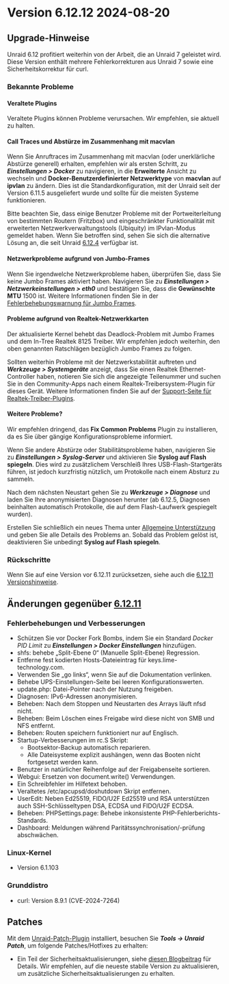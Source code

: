 # Version 6.12.12 2024-08-20

## Upgrade-Hinweise

Unraid 6.12 profitiert weiterhin von der Arbeit, die an Unraid 7 geleistet wird. Diese Version enthält mehrere Fehlerkorrekturen
aus Unraid 7 sowie eine Sicherheitskorrektur für curl.

### Bekannte Probleme

#### Veraltete Plugins

Veraltete Plugins können Probleme verursachen. Wir empfehlen, sie aktuell zu halten.

#### Call Traces und Abstürze im Zusammenhang mit macvlan

Wenn Sie Anruftraces im Zusammenhang mit macvlan (oder unerklärliche Abstürze generell) erhalten, empfehlen wir als ersten Schritt, zu ***Einstellungen > Docker*** zu navigieren, in die **Erweiterte** Ansicht zu wechseln und **Docker-Benutzerdefinierter Netzwerktype** von **macvlan** auf **ipvlan** zu ändern. Dies ist die Standardkonfiguration, mit der Unraid seit der Version 6.11.5 ausgeliefert wurde und sollte für die meisten Systeme funktionieren.

Bitte beachten Sie, dass einige Benutzer Probleme mit der Portweiterleitung von bestimmten Routern (Fritzbox) und eingeschränkter Funktionalität mit erweiterten Netzwerkverwaltungstools (Ubiquity) im IPvlan-Modus gemeldet haben. Wenn Sie betroffen sind, sehen Sie sich die alternative Lösung an, die seit Unraid [6.12.4](6.12.4.md#fix-for-macvlan-call-traces) verfügbar ist.

#### Netzwerkprobleme aufgrund von Jumbo-Frames

Wenn Sie irgendwelche Netzwerkprobleme haben, überprüfen Sie, dass Sie keine Jumbo Frames aktiviert haben. Navigieren Sie zu ***Einstellungen > Netzwerkeinstellungen > eth0*** und bestätigen Sie, dass die **Gewünschte MTU** 1500 ist. Weitere Informationen finden Sie in der [Fehlerbehebungswarnung für Jumbo Frames](https://forums.unraid.net/topic/120220-fix-common-problems-more-information/page/2/#comment-1167702).

#### Probleme aufgrund von Realtek-Netzwerkkarten

Der aktualisierte Kernel behebt das Deadlock-Problem mit Jumbo Frames und dem In-Tree Realtek 8125 Treiber. Wir empfehlen jedoch weiterhin, den oben genannten Ratschlägen bezüglich Jumbo Frames zu folgen.

Sollten weiterhin Probleme mit der Netzwerkstabilität auftreten und ***Werkzeuge > Systemgeräte*** anzeigt, dass Sie einen Realtek Ethernet-Controller haben, notieren Sie sich die angezeigte Teilenummer und suchen Sie in den Community-Apps nach einem Realtek-Treibersystem-Plugin für dieses Gerät. Weitere Informationen finden Sie auf der [Support-Seite für Realtek-Treiber-Plugins](https://forums.unraid.net/topic/141349-plugin-realtek-r8125-r8168-and-r81526-drivers/).

#### Weitere Probleme?

Wir empfehlen dringend, das **Fix Common Problems** Plugin zu installieren, da es Sie über gängige Konfigurationsprobleme informiert.

Wenn Sie andere Abstürze oder Stabilitätsprobleme haben, navigieren Sie zu ***Einstellungen > Syslog-Server*** und aktivieren Sie **Syslog auf Flash spiegeln**. Dies wird zu zusätzlichem Verschleiß Ihres USB-Flash-Startgeräts führen, ist jedoch kurzfristig nützlich, um Protokolle nach einem Absturz zu sammeln.

Nach dem nächsten Neustart gehen Sie zu ***Werkzeuge > Diagnose*** und laden Sie Ihre anonymisierten Diagnosen herunter (ab 6.12.5,
Diagnosen beinhalten automatisch Protokolle, die auf dem Flash-Laufwerk gespiegelt wurden).

Erstellen Sie schließlich ein neues Thema unter [Allgemeine Unterstützung](https://forums.unraid.net/forum/55-general-support/) und geben Sie alle Details des Problems an. Sobald das Problem gelöst ist, deaktivieren Sie unbedingt **Syslog auf Flash spiegeln**.

### Rückschritte

Wenn Sie auf eine Version vor 6.12.11 zurücksetzen, siehe auch die [6.12.11 Versionshinweise](6.12.11.md#rolling-back).

## Änderungen gegenüber [6.12.11](6.12.11.md)

### Fehlerbehebungen und Verbesserungen

- Schützen Sie vor Docker Fork Bombs, indem Sie ein Standard *Docker PID Limit* zu ***Einstellungen > Docker Einstellungen*** hinzufügen.
- shfs: behebe „Split-Ebene 0“ (Manuelle Split-Ebene) Regression.
- Entferne fest kodierten Hosts-Dateieintrag für keys.lime-technology.com.
- Verwenden Sie „go links“, wenn Sie auf die Dokumentation verlinken.
- Behebe UPS-Einstellungen-Seite bei leeren Konfigurationswerten.
- update.php: Datei-Pointer nach der Nutzung freigeben.
- Diagnosen: IPv6-Adressen anonymisieren.
- Beheben: Nach dem Stoppen und Neustarten des Arrays läuft nfsd nicht.
- Beheben: Beim Löschen eines Freigabe wird diese nicht von SMB und NFS entfernt.
- Beheben: Routen speichern funktioniert nur auf Englisch.
- Startup-Verbesserungen im rc.S Skript:
  - Bootsektor-Backup automatisch reparieren.
  - Alle Dateisysteme explizit aushängen, wenn das Booten nicht fortgesetzt werden kann.
- Benutzer in natürlicher Reihenfolge auf der Freigabenseite sortieren.
- Webgui: Ersetzen von document.write() Verwendungen.
- Ein Schreibfehler im Hilfetext behoben.
- Veraltetes /etc/apcupsd/doshutdown Skript entfernen.
- UserEdit: Neben Ed25519, FIDO/U2F Ed25519 und RSA unterstützen auch SSH-Schlüsseltypen DSA, ECDSA und FIDO/U2F ECDSA.
- Beheben: PHPSettings.page: Behebe inkonsistente PHP-Fehlerberichts-Standards.
- Dashboard: Meldungen während Paritätssynchronisation/-prüfung abschwächen.

### Linux-Kernel

- Version 6.1.103

### Grunddistro

- curl: Version 8.9.1 (CVE-2024-7264)

## Patches

Mit dem [Unraid-Patch-Plugin](https://forums.unraid.net/topic/185560-unraid-patch-plugin/) installiert, besuchen Sie ***Tools → Unraid Patch***, um folgende Patches/Hotfixes zu erhalten:

- Ein Teil der Sicherheitsaktualisierungen, siehe [diesen Blogbeitrag](https://unraid.net/blog/cvd) für Details. Wir empfehlen, auf die neueste stabile Version zu aktualisieren, um zusätzliche Sicherheitsaktualisierungen zu erhalten.
